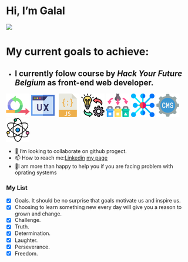 # Hi, I’m Galal
![](https://github-profile-trophy.vercel.app/?username=ryo-ma&theme=dracula)

# My current goals to achieve:
- I currently  folow course by *Hack Your Future Belgium* as front-end web developer.
  ---

![Agile Development](/student-bios/images/agile.png)
![UX/UI DESIGN](/student-bios/images/ux.png)
![JavaScript](/student-bios/images/javascript.png)
![Behavior, strategy, implementation](/student-bios/images/implementation.png)
![Separation of Concern](/student-bios/images/separation.png)
![Asychronous Programming](/student-bios/images/asyc.png)
![Headless CMS](/student-bios/images/cms.png)
![Component Based Design /React](/student-bios/images/science.png)

- 👯 I’m looking to collaborate on github progect.
- 📫 How to reach me:[Linkedin](https://www.linkedin.com/in/galal-koro-1726891a9/) [my page]( galalkoro.github.io/cv-project/ )
- 💁I am more than happy to help you if you are facing problem with oprating systems 


### My List
- [x] Goals. It should be no surprise that goals motivate us and inspire us. 
- [x] Choosing to learn something new every day will give you a reason to grown and change. 
- [x] Challenge. 
- [x] Truth. 
- [x] Determination. 
- [x] Laughter. 
- [x] Perseverance. 
- [X] Freedom.